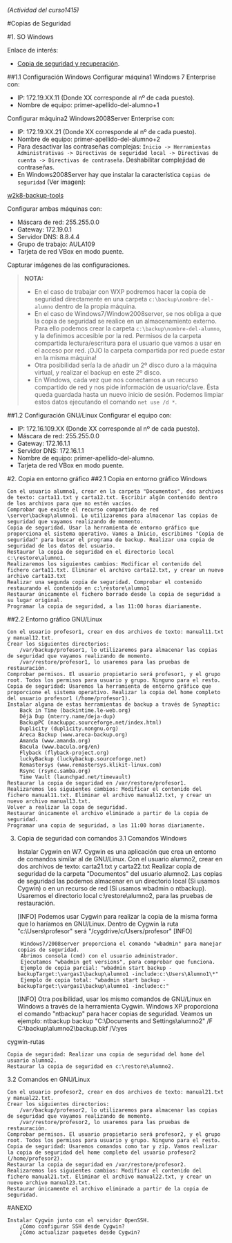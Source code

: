 *(Actividad del curso1415)*

#Copias de Seguridad

#1. SO Windows

Enlace de interés:
* [Copia de seguridad y recuperación](https://technet.microsoft.com/es-es/library/cc754097%28v=ws.10%29.aspx).

##1.1 Configuración Windows
Configurar máquina1 Windows 7 Enterprise con:
* IP: 172.19.XX.11 (Donde XX corresponde al nº de cada puesto).
* Nombre de equipo: primer-apellido-del-alumno+1

Configurar máquina2 Windows2008Server Enterprise con:
* IP: 172.19.XX.21 (Donde XX corresponde al nº de cada puesto).
* Nombre de equipo: primer-apellido-del-alumno+2
* Para desactivar las contraseñas complejas: `Inicio -> Herramientas Administrativas -> Directivas de seguridad local -> Directivas de cuenta -> Directivas de contraseña`. Deshabilitar complejidad de contraseñas.
* En Windows2008Server hay que instalar la característica `Copias de seguridad` (Ver imagen):

[w2k8-backup-tools](./images/w2k8-backup-tools.png)

Configurar ambas máquinas con:
* Máscara de red: 255.255.0.0
* Gateway: 172.19.0.1
* Servidor DNS: 8.8.4.4
* Grupo de trabajo: AULA109
* Tarjeta de red VBox en modo puente.

Capturar imágenes de las configuraciones.

>**NOTA:**
>
> * En el caso de trabajar con WXP podremos hacer la copia de seguridad directamente en 
una carpeta `c:\backup\nombre-del-alumno` dentro de la propia máquina.
> * En el caso de Windows7/Window2008server, se nos obliga a que la copia de seguridad se 
realice en un almacenamiento externo. Para ello podemos crear la carpeta `c:\backup\nombre-del-alumno`, 
y la definimos accesible por la red. Permisos de la carpeta compartida lectura/escritura para 
el usuario que vamos a usar en el acceso por red. ¡OJO la carpeta compartida por red puede 
estar en la misma máquina!
> * Otra posibilidad sería la de añadir un 2º disco duro a la máquina virtual, y 
realizar el backup en este 2º disco.
> * En Windows, cada vez que nos conectamos a un recurso compartido de red y nos pide 
información de usuario/clave. Ésta queda guardada hasta un nuevo inicio de sesión. 
Podemos limpiar estos datos ejecutando el comando `net use /d *`.

##1.2 Configuración GNU/Linux
Configurar el equipo con:
* IP: 172.16.109.XX (Donde XX corresponde al nº de cada puesto).
* Máscara de red: 255.255.0.0
* Gateway: 172.16.1.1
* Servidor DNS: 172.16.1.1
* Nombre de equipo: primer-apellido-del-alumno.
* Tarjeta de red VBox en modo puente.


#2. Copia en entorno gráfico
##2.1 Copia en entorno gráfico Windows

    Con el usuario alumno1, crear en la carpeta "Documentos", dos archivos de texto: carta11.txt y carta12.txt. Escribir algún contenido dentro de los archivos para que no estén vacíos.
    Comprobar que existe el recurso compartido de red \server\backup\alumno1. Lo utilizaremos para almacenar las copias de seguridad que vayamos realizando de momento.
    Copia de seguridad. Usar la herramienta de entorno gráfico que proporciona el sistema operativo. Vamos a Inicio, escribimos "Copia de seguridad" para buscar el programa de backup. Realizar una copia de seguridad de los datos del usuario.
    Restaurar la copia de seguridad en el directorio local c:\restore\alumno1.
    Realizaremos los siguientes cambios: Modificar el contenido del fichero carta11.txt. Eliminar el archivo carta12.txt, y crear un nuevo archivo carta13.txt
    Realizar una segunda copia de seguridad. Comprobar el contenido restaurando el contenido en c:\restore\alumno1
    Restaurar únicamente el fichero borrado desde la copia de seguridad a su lugar original.
    Programar la copia de seguridad, a las 11:00 horas diariamente.


##2.2 Entorno gráfico GNU/Linux

    Con el usuario profesor1, crear en dos archivos de texto: manual11.txt y manual12.txt.
    Crear los siguientes directorios:
        /var/backup/profesor1, lo utilizaremos para almacenar las copias de seguridad que vayamos realizando de momento.
        /var/restore/profesor1, lo usaremos para las pruebas de restauración.
    Comprobar permisos. El usuario propietario será profesor1, y el grupo root. Todos los permisos para usuario y grupo. Ninguno para el resto.
    Copia de seguridad: Usaremos la herramienta de entorno gráfico que proporcione el sistema operativo. Realizar la copia del home completo del usuario profesor1 (/home/profesor1).
    Instalar alguna de estas herramientas de backup a través de Synaptic:
        Back in Time (backintime.le-web.org)
        Déjà Dup (mterry.name/deja-dup)
        BackupPC (nackuppc.sourceforge.net/index.html)
        Duplicity (duplicity.nongnu.org)
        Areca Backup (www.areca-backup.org)
        Amanda (www.amanda.org)
        Bacula (www.bacula.org/en)
        Flyback (flyback-project.org)
        luckyBackup (luckybackup.sourceforge.net)
        Remastersys (www.remastersys.klikit-linux.com)
        Rsync (rsync.samba.org)
        Time Vault (launchpad.net/timevault)
    Restaurar la copia de seguridad en /var/restore/profesor1.
    Realizaremos los siguientes cambios: Modificar el contenido del fichero manual11.txt. Eliminar el archivo manual12.txt, y crear un nuevo archivo manual13.txt.
    Volver a realizar la copa de seguridad.
    Restaurar únicamente el archivo eliminado a partir de la copia de seguridad.
    Programar una copia de seguridad, a las 11:00 horas diariamente.


3. Copia de seguridad con comandos
3.1 Comandos Windows

    Instalar Cygwin en W7. Cygwin es una aplicación que crea un entorno de comandos similar al de GNU/Linux.
    Con el usuario alumno2, crear en dos archivos de texto: carta21.txt y carta22.txt
    Realizar copia de seguridad de la carpeta "Documentos" del usuario alumno2. Las copias de seguridad las podemos almacenar en un directorio local (Si usamos Cygwin) o en un recurso de red (Si usamos wbadmin o ntbackup).
    Usaremos el directorio local c:\restore\alumno2, para las pruebas de restauración.
          
    [INFO]
        Podemos usar Cygwin para realizar la copia de la misma forma que lo haríamos en GNU/Linux.
        Dentro de Cygwin la ruta "c:\Users\profesor" será "/cygdrive/c/Users/profesor"
    [INFO]
              
        Windows7/2008server proporciona el comando "wbadmin" para manejar copias de seguridad.
        Abrimos consola (cmd) con el usuario administrador.
        Ejecutamos "wbadmin get versions", para comprobar que funciona.
        Ejemplo de copia parcial: "wbadmin start backup -backupTarget:\vargas1\backup\alumno1 -include:c:\Users\Alumno1\*"
        Ejemplo de copia total: "wbadmin start backup -backupTarget:\vargas1\backup\alumno1 -include:c:"
    [INFO]
        Otra posibilidad, usar los mismo comandos de GNU/Linux en Windows a través de la herramienta Cygwin.
        Windows XP proporciona el comando "ntbackup" para hacer copias de seguridad. Veamos un ejemplo: ntbackup backup "C:\Documents and Settings\alumno2" /F C:\backup\alumno2\backup.bkf /V:yes

      

cygwin-rutas

          
    Copia de seguridad: Realizar una copia de seguridad del home del usuario alumno2.
    Restaurar la copia de seguridad en c:\restore\alumno2.


3.2 Comandos en GNU/Linux

    Con el usuario profesor2, crear en dos archivos de texto: manual21.txt y manual22.txt.
    Crear los siguientes directorios:
        /var/backup/profesor2, lo utilizaremos para almacenar las copias de seguridad que vayamos realizando de momento.
        /var/restore/profesor2, lo usaremos para las pruebas de restauración.
    Comprobar permisos. El usuario propietario será profesor2, y el grupo root. Todos los permisos para usuario y grupo. Ninguno para el resto.
    Copia de seguridad: Usaremos comandos como tar y zip. Vamos realizar la copia de seguridad del home completo del usuario profesor2 (/home/profesor2).
    Restaurar la copia de seguridad en /var/restore/profesor2.
    Realizaremos los siguientes cambios: Modificar el contenido del fichero manual21.txt. Eliminar el archivo manual22.txt, y crear un nuevo archivo manual23.txt.
    Restaurar únicamente el archivo eliminado a partir de la copia de seguridad.


#ANEXO

    Instalar Cygwin junto con el servidor OpenSSH.
        ¿Cómo configurar SSH desde Cygwin?
        ¿Cómo actualizar paquetes desde Cygwin?
